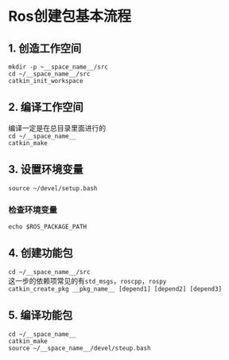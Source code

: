 # Ros创建包基本流程
## 1. 创造工作空间
`mkdir -p ~__space_name__/src`  
`cd ~/__space_name__/src`  
`catkin_init_workspace`  
## 2. 编译工作空间
编译一定是在总目录里面进行的  
`cd ~/__space_name__`  
`catkin_make`
## 3. 设置环境变量
`source ~/devel/setup.bash`
### 检查环境变量
`echo $ROS_PACKAGE_PATH`  
## 4. 创建功能包
`cd ~/__space_name__/src`  
这一步的依赖项常见的有`std_msgs`，`roscpp`，`rospy`  
`catkin_create_pkg __pkg_name__ [depend1] [depend2] [depend3]`
## 5. 编译功能包
`cd ~/__space_name__`  
`catkin_make`  
`source ~/__space_name__/devel/steup.bash`
